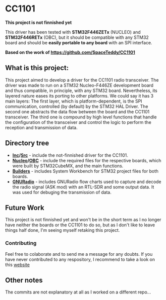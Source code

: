 # CC1101

**This project is not finnished yet**

This driver has been tested with **STM32F446ZETx** (NUCLEO) and **STM32F446RETx** (OBC), but it should be compatible with any STM32 board and should be **easily portable to any board** with an SPI interface.

**Based on the work of https://github.com/SpaceTeddy/CC1101**

## What is this project:
This project aimed to develop a driver for the CC1101 radio transceiver. The driver was made to run on a STM32
Nucleo-F446ZE development board and thus compatible, in principle, with any STM32 board. Nevertheless, its layered nature eases its porting to other platforms. We could say it has 3 main layers: The first layer, which is platform-dependent, is the SPI communication, controlled (by default) by the STM32 HAL Driver. The second one abstracts the
data flow between the board and the CC1101 transceiver. The third one is compound by high level functions that handle the configuration of the transceiver and control the logic to perform the reception and transmission of data. 



## Directory tree
* **[Inc](Inc)/[Src](Src)** - include the not-finnished driver for the CC1101.
* **[Nucleo](Nucleo)/[OBC](OBC)** - include the required files for the respective boards, which were built by STM32CubeMX, and the main functions.
* **[Builders](Builders)** - includes System Workbench for STM32 project files for both boards.
* **[GNURadio](GNURadio)** - includes GNURadio flow charts used to capture and decode the radio signal (ASK mod) with an RTL-SDR and some output data. It was used for debuging the transmission of data.

## Future Work
This project is not finnished yet and won't be in the short term as I no longer have neither the boards or the CC1101 to do so, but as I don't like to leave things half done, I'm seeing myself retaking this project.

### Contributing 
Feel free to colaborate and to send me a message for any doubts. If you have never contributed to any respository, I recommend to take a look on this [website](https://www.firsttimersonly.com/)

## Other notes
The commits are not explanatory at all as I worked on a different repo...
